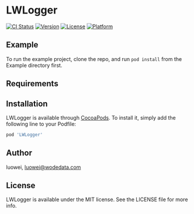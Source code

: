# LWLogger

[![CI Status](https://img.shields.io/travis/luowei/LWLogger.svg?style=flat)](https://travis-ci.org/luowei/LWLogger)
[![Version](https://img.shields.io/cocoapods/v/LWLogger.svg?style=flat)](https://cocoapods.org/pods/LWLogger)
[![License](https://img.shields.io/cocoapods/l/LWLogger.svg?style=flat)](https://cocoapods.org/pods/LWLogger)
[![Platform](https://img.shields.io/cocoapods/p/LWLogger.svg?style=flat)](https://cocoapods.org/pods/LWLogger)

## Example

To run the example project, clone the repo, and run `pod install` from the Example directory first.

## Requirements

## Installation

LWLogger is available through [CocoaPods](https://cocoapods.org). To install
it, simply add the following line to your Podfile:

```ruby
pod 'LWLogger'
```

## Author

luowei, luowei@wodedata.com

## License

LWLogger is available under the MIT license. See the LICENSE file for more info.
